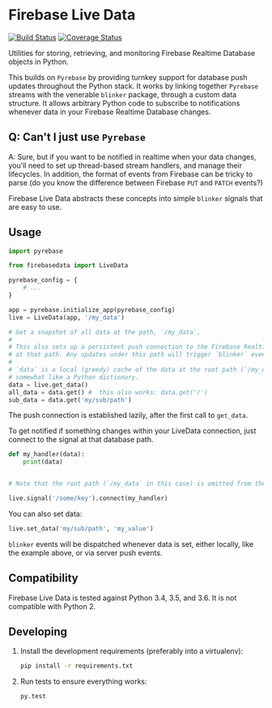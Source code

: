 # Firebase Live Data

[![Build Status](https://travis-ci.org/heston/firebase-live-data.svg?branch=master)](https://travis-ci.org/heston/firebase-live-data)
[![Coverage Status](https://coveralls.io/repos/github/heston/firebase-live-data/badge.svg?branch=master)](https://coveralls.io/github/heston/firebase-live-data?branch=master)

Utilities for storing, retrieving, and monitoring Firebase Realtime Database objects in
Python.

This builds on `Pyrebase` by providing turnkey support for database push updates
throughout the Python stack. It works by linking together `Pyrebase` streams with the
venerable `blinker` package, through a custom data structure. It allows arbitrary Python
code to subscribe to notifications whenever data in your Firebase Realtime Database
changes.

## Q: Can't I just use `Pyrebase`

A: Sure, but if you want to be notified in realtime when your data changes, you'll need to
set up thread-based stream handlers, and manage their lifecycles. In addition, the format
of events from Firebase can be tricky to parse (do you know the difference between
Firebase `PUT` and `PATCH` events?)

Firebase Live Data abstracts these concepts into simple `blinker` signals that are easy to use.


## Usage

```python
import pyrebase

from firebasedata import LiveData

pyrebase_config = {
    # ...
}

app = pyrebase.initialize_app(pyrebase_config)
live = LiveData(app, '/my_data')

# Get a snapshot of all data at the path, `/my_data`.
#
# This also sets up a persistent push connection to the Firebase Realtime Database
# at that path. Any updates under this path will trigger `blinker` events.
#
# `data` is a local (greedy) cache of the data at the root path (`/my_data`). It behaves
# somewhat like a Python dictionary.
data = live.get_data()
all_data = data.get() #  this also works: data.get('/')
sub_data = data.get('my/sub/path')
```

The push connection is established lazily, after the first call to `get_data`.

To get notified if something changes within your LiveData connection, just connect
to the signal at that database path.

```python
def my_handler(data):
    print(data)


# Note that the root path (`/my_data` in this case) is omitted from the signal name.

live.signal('/some/key').connect(my_handler)
```

You can also set data:

```python
live.set_data('my/sub/path', 'my_value')
```

`blinker` events will be dispatched whenever data is set, either locally, like the
example above, or via server push events.

## Compatibility

Firebase Live Data is tested against Python 3.4, 3.5, and 3.6. It is not compatible with
Python 2.

## Developing

1. Install the development requirements (preferably into a virtualenv):

    ```bash
    pip install -r requirements.txt
    ```

2. Run tests to ensure everything works:

    ```bash
    py.test
    ```
